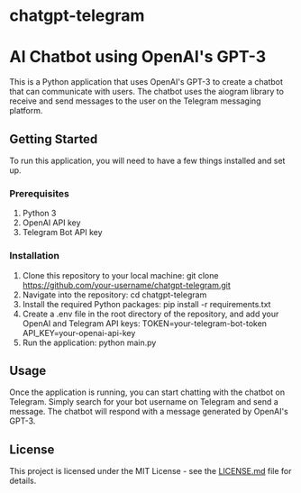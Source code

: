 # chatgpt-telegram

# AI Chatbot using OpenAI's GPT-3

This is a Python application that uses OpenAI's GPT-3 to create a chatbot that can communicate with users. The chatbot uses the aiogram library to receive and send messages to the user on the Telegram messaging platform.

## Getting Started

To run this application, you will need to have a few things installed and set up.

### Prerequisites

1. Python 3
2. OpenAI API key
3. Telegram Bot API key

### Installation

1. Clone this repository to your local machine:
git clone https://github.com/your-username/chatgpt-telegram.git
2. Navigate into the repository:
cd chatgpt-telegram
3. Install the required Python packages:
pip install -r requirements.txt
4. Create a .env file in the root directory of the repository, and add your OpenAI and Telegram API keys:
TOKEN=your-telegram-bot-token
API_KEY=your-openai-api-key
5. Run the application:
python main.py

## Usage

Once the application is running, you can start chatting with the chatbot on Telegram. Simply search for your bot username on Telegram and send a message. The chatbot will respond with a message generated by OpenAI's GPT-3.

## License

This project is licensed under the MIT License - see the [LICENSE.md](LICENSE.md) file for details.
